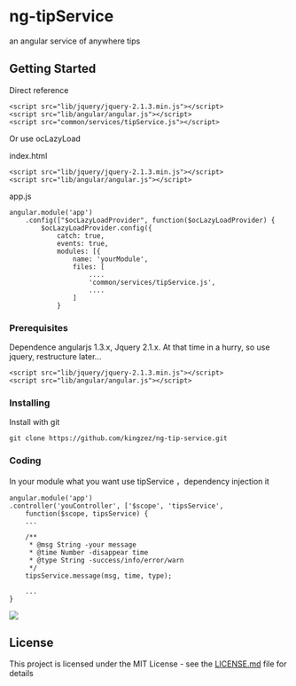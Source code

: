 # ng-tipService

an angular service of anywhere tips

## Getting Started

Direct reference
```
<script src="lib/jquery/jquery-2.1.3.min.js"></script>
<script src="lib/angular/angular.js"></script>
<script src="common/services/tipService.js"></script>
```
Or use ocLazyLoad

index.html
```
<script src="lib/jquery/jquery-2.1.3.min.js"></script>
<script src="lib/angular/angular.js"></script>
```
app.js
```
angular.module('app')
    .config(["$ocLazyLoadProvider", function($ocLazyLoadProvider) {
        $ocLazyLoadProvider.config({
            catch: true,
            events: true,
            modules: [{
                name: 'yourModule',
                files: [
                    ....
                    'common/services/tipService.js',
                    ....
                ]
            }
```
### Prerequisites

Dependence angularjs 1.3.x, Jquery 2.1.x. At that time in a hurry, so use jquery, restructure later...
```
<script src="lib/jquery/jquery-2.1.3.min.js"></script>
<script src="lib/angular/angular.js"></script>
```

### Installing

Install with git

```
git clone https://github.com/kingzez/ng-tip-service.git
```


### Coding

In your module what you want use tipService ，dependency injection it

```
angular.module('app')
.controller('youController', ['$scope', 'tipsService',
    function($scope, tipsService) {
    ...

    /**
     * @msg String -your message
     * @time Number -disappear time
     * @type String -success/info/error/warn
     */
    tipsService.message(msg, time, type);

    ...
}

```
![](http://7xkghm.com1.z0.glb.clouddn.com/succ.png)


## License

This project is licensed under the MIT License - see the [LICENSE.md](LICENSE.md) file for details

